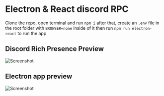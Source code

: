 # Electron & React discord RPC

Clone the repo, open terminal and run `npm i` after that, create an `.env` file in the root folder with `BROWSER=none` inside of it
then run `npm run electron-react` to run the app

## Discord Rich Presence Preview
![Screenshot](https://i.imgur.com/ueV7VO5.png)

## Electron app preview
![Screenshot](https://i.imgur.com/2gBi1dz.png)

